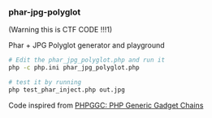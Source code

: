 ### phar-jpg-polyglot

(Warning this is CTF CODE !!!1)

Phar + JPG Polyglot generator and playground 

```sh
# Edit the phar_jpg_polyglot.php and run it
php -c php.ini phar_jpg_polyglot.php
```

```sh 
# test it by running 
php test_phar_inject.php out.jpg
```

Code inspired from [PHPGGC: PHP Generic Gadget Chains](https://github.com/ambionics/phpggc)
